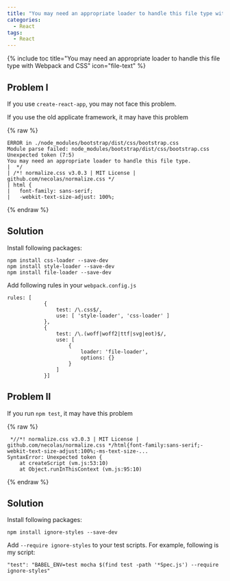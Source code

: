 ```yaml
---
title: "You may need an appropriate loader to handle this file type with Webpack and CSS"
categories:
  - React
tags:
  - React
---
```


{% include toc title="You may need an appropriate loader to handle this file type with Webpack and CSS" icon="file-text" %}

## Problem I

If you use `create-react-app`, you may not face this problem. 

If you use the old applicate framework, it may have this problem

{% raw %}
```liquid
ERROR in ./node_modules/bootstrap/dist/css/bootstrap.css
Module parse failed: node_modules/bootstrap/dist/css/bootstrap.css Unexpected token (7:5)
You may need an appropriate loader to handle this file type.
|  */
| /*! normalize.css v3.0.3 | MIT License | github.com/necolas/normalize.css */
| html {
|   font-family: sans-serif;
|   -webkit-text-size-adjust: 100%;
```
{% endraw %}


## Solution

Install following packages:

```liquid
npm install css-loader --save-dev
npm install style-loader --save-dev
npm install file-loader --save-dev
```

Add following rules in your `webpack.config.js`

```
rules: [
            {
                test: /\.css$/,
                use: [ 'style-loader', 'css-loader' ]
            },
            {
                test: /\.(woff|woff2|ttf|svg|eot)$/,
                use: [
                    {
                        loader: 'file-loader',
                        options: {}
                    }
                ]
            }]

```

## Problem II

If you run `npm test`, it may have this problem

{% raw %}
```liquid
 *//*! normalize.css v3.0.3 | MIT License | github.com/necolas/normalize.css */html{font-family:sans-serif;-webkit-text-size-adjust:100%;-ms-text-size-...
SyntaxError: Unexpected token {
    at createScript (vm.js:53:10)
    at Object.runInThisContext (vm.js:95:10)
```
{% endraw %}

## Solution

Install following packages:

```liquid
npm install ignore-styles --save-dev
```

Add `--require ignore-styles` to your test scripts. For example, following is my script:

```
"test": "BABEL_ENV=test mocha $(find test -path '*Spec.js') --require ignore-styles"

```
